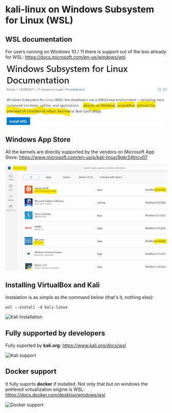 # kali-linux on Windows Subsystem for Linux (WSL)

## WSL documentation

For users running on Windows 10 / 11 there is support out of the box already for WSL: https://docs.microsoft.com/en-us/windows/wsl

<img src="wsl-documentation.png" alt="WSL documentation">


## Windows App Store

All the kernels are directly supported by the vendors on Microsoft App Store: https://www.microsoft.com/en-us/p/kali-linux/9pkr34tncv07

<img src="Microsoft-Store.png" alt="Windows App Store">


## Installing VirtualBox and Kali

Instalation is as simple as the command below (that's it, nothing else): 
```
wsl --install -d kali-linux
```
<img src="kali-install.gif" alt="Kali Installation">


## Fully supported by developers

Fully suported by **kali.org**: https://www.kali.org/docs/wsl

<img src="kali-support.gif" alt="Kali support">


## Docker support

It fully suports **docker** if installed. Not only that but on windows the prefered virtualization engine is WSL: https://docs.docker.com/desktop/windows/wsl

<img src="docker-support.gif" alt="Docker support">


